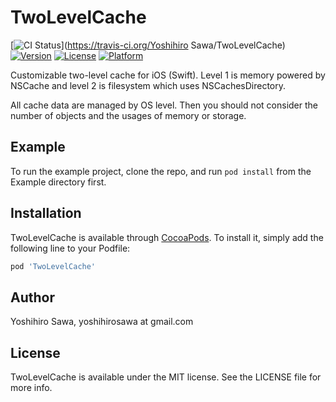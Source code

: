 # TwoLevelCache

[![CI Status](http://img.shields.io/travis/Yoshihiro%20Sawa/TwoLevelCache.svg?style=flat)](https://travis-ci.org/Yoshihiro Sawa/TwoLevelCache)
[![Version](https://img.shields.io/cocoapods/v/TwoLevelCache.svg?style=flat)](http://cocoapods.org/pods/TwoLevelCache)
[![License](https://img.shields.io/cocoapods/l/TwoLevelCache.svg?style=flat)](http://cocoapods.org/pods/TwoLevelCache)
[![Platform](https://img.shields.io/cocoapods/p/TwoLevelCache.svg?style=flat)](http://cocoapods.org/pods/TwoLevelCache)

Customizable two-level cache for iOS (Swift). Level 1 is memory powered by NSCache and level 2 is filesystem which uses NSCachesDirectory.

All cache data are managed by OS level. Then you should not consider the number of objects and the usages of memory or storage.

## Example

To run the example project, clone the repo, and run `pod install` from the Example directory first.

## Installation

TwoLevelCache is available through [CocoaPods](http://cocoapods.org). To install
it, simply add the following line to your Podfile:

```ruby
pod 'TwoLevelCache'
```

## Author

Yoshihiro Sawa, yoshihirosawa at gmail.com

## License

TwoLevelCache is available under the MIT license. See the LICENSE file for more info.
